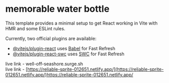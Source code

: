 # memorable water bottle

This template provides a minimal setup to get React working in Vite with HMR and some ESLint rules.

Currently, two official plugins are available:

- [@vitejs/plugin-react](https://github.com/vitejs/vite-plugin-react/blob/main/packages/plugin-react/README.md) uses [Babel](https://babeljs.io/) for Fast Refresh
- [@vitejs/plugin-react-swc](https://github.com/vitejs/vite-plugin-react-swc) uses [SWC](https://swc.rs/) for Fast Refresh

live link - well-off-seashore.surge.sh
</br>
live link - [https://reliable-sprite-012651.netlify.app/](https://reliable-sprite-012651.netlify.app/)https://reliable-sprite-012651.netlify.app/
